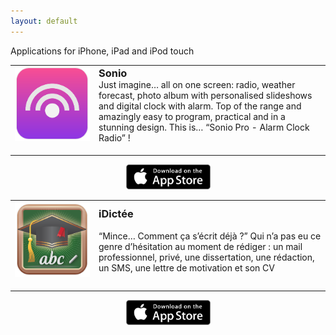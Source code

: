 ```yaml
---
layout: default
---
```


Applications for iPhone, iPad and iPod touch



<table align="center" style="border-spacing:0;">
<tr>
<td style="border-top-color:transparent; width: 120px; height: 120px;">
<img src="/images/Sonio-Logo.png" alt="Sonio" title="Sonio" style="width: 120px; height: 120px;"/>
</td>
<td style="border-top-color:transparent; height: 120px;">
<h3 style="margin-top:0; margin-bottom:0">
Sonio
</h3>
Just imagine… all on one screen: radio, weather forecast, photo album with personalised slideshows and digital clock with alarm. Top of the range and amazingly easy to program, practical and in a stunning design. This is… “Sonio Pro - Alarm Clock Radio” !
</td>
</tr>
<tr>
<td style="border-top-color:transparent; height: 10px;">
</td>
</tr>
</table>

<p  align="center" style="display: block;">
<img src="/images/App-Store-Badge.png" alt="Download on the App Store" title="Download on the App Store" style="width: 135px; height: 40px;"/> 
</p>


<table align="center">
<tr>
<td style="border-top-color:transparent; width: 120px;">
<img src="/images/iDictee-Logo.png" alt="Sonio" title="Sonio" style="width: 120px; height: 120px;"/>
</td>
<td style="border-top-color:transparent;">
<h3 style="margin-top:0">
iDictée
</h3>
“Mince… Comment ça s’écrit déjà ?” Qui n’a pas eu ce genre d’hésitation au moment de rédiger : un mail professionnel, privé, une dissertation, une rédaction, un SMS, une lettre de motivation et son CV
</td>
</tr>
<tr>
<td style="border-top-color:transparent; height: 10px;">
</td>
</tr>
</table>

<p  align="center" style="display: block;">
<img src="/images/App-Store-Badge.png" alt="Download on the App Store" title="Download on the App Store" style="width: 135px; height: 40px;"/> 
</p>






